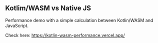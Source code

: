 ## Kotlim/WASM vs Native JS

Performance demo with a simple calculation between Kotlin/WASM and JavaScript.

Check here: https://kotlin-wasm-performance.vercel.app/
